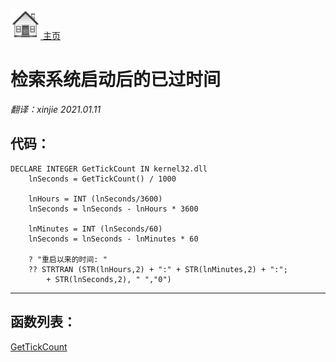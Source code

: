[<img src="../images/home.png"> 主页 ](https://github.com/VFP9/Win32API)  

# 检索系统启动后的已过时间
_翻译：xinjie  2021.01.11_

## 代码：
```foxpro  
DECLARE INTEGER GetTickCount IN kernel32.dll
	lnSeconds = GetTickCount() / 1000

	lnHours = INT (lnSeconds/3600)
	lnSeconds = lnSeconds - lnHours * 3600
	
	lnMinutes = INT (lnSeconds/60)
	lnSeconds = lnSeconds - lnMinutes * 60
	
	? "重启以来的时间: "
	?? STRTRAN (STR(lnHours,2) + ":" + STR(lnMinutes,2) + ":";
		+ STR(lnSeconds,2), " ","0")  
```  
***  


## 函数列表：
[GetTickCount](../libraries/kernel32/GetTickCount.md)  
